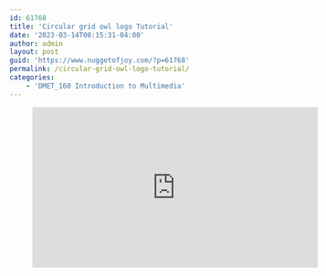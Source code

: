```yaml
---
id: 61768
title: 'Circular grid owl logo Tutorial'
date: '2023-03-14T08:15:31-04:00'
author: admin
layout: post
guid: 'https://www.nuggetofjoy.com/?p=61768'
permalink: /circular-grid-owl-logo-tutorial/
categories:
    - 'DMET_160 Introduction to Multimedia'
---
```


<figure class="wp-block-embed is-type-video is-provider-youtube wp-block-embed-youtube wp-embed-aspect-16-9 wp-has-aspect-ratio"><div class="wp-block-embed__wrapper"><iframe allow="accelerometer; autoplay; clipboard-write; encrypted-media; gyroscope; picture-in-picture; web-share" allowfullscreen="" frameborder="0" height="281" loading="lazy" referrerpolicy="strict-origin-when-cross-origin" src="https://www.youtube.com/embed/IEhCFe3kLtI?feature=oembed" title="Designing a logo only using circles in Illustrator" width="500"></iframe></div></figure>